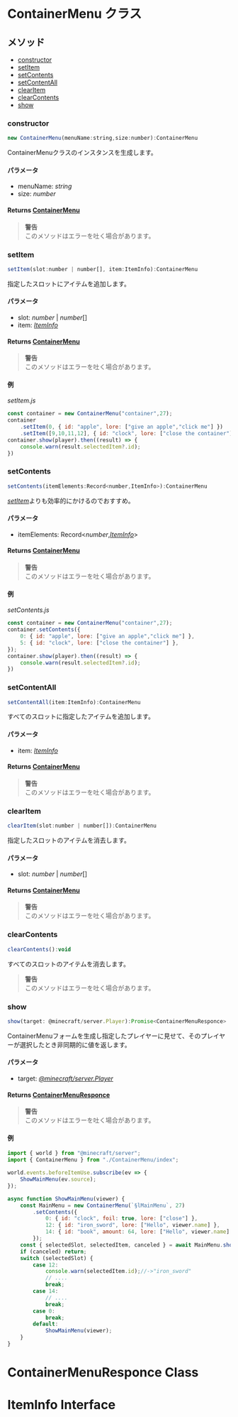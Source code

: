 # ContainerMenu クラス

## メソッド

* [constructor](#constructor)
* [setItem](#setitem)
* [setContents](#setcontents)
* [setContentAll](#setcontentall)
* [clearItem](#clearitem)
* [clearContents](#clearcontents)
* [show](#show)

### constructor
```js
new ContainerMenu(menuName:string,size:number):ContainerMenu
```

ContainerMenuクラスのインスタンスを生成します。

#### パラメータ
* menuName: *string*
* size: *number*

#### Returns [ContainerMenu](#containermenu-class)
> **警告**  
> このメソッドはエラーを吐く場合があります。



### setItem
```js
setItem(slot:number | number[], item:ItemInfo):ContainerMenu
```

指定したスロットにアイテムを追加します。

#### パラメータ
* slot: *number* | *number*[]
* item: [*ItemInfo*](#iteminfo-interface)

#### Returns [ContainerMenu](#containermenu-class)
> **警告**  
> このメソッドはエラーを吐く場合があります。

#### 例

*setItem.js*
```js
const container = new ContainerMenu("container",27);
container
    .setItem(0, { id: "apple", lore: ["give an apple","click me"] })
    .setItem([9,10,11,12], { id: "clock", lore: ["close the container"] });
container.show(player).then((result) => {
    console.warn(result.selectedItem?.id);
})
```  



### setContents
```js
setContents(itemElements:Record<number,ItemInfo>):ContainerMenu
```

[*setItem*](#setitem)よりも効率的にかけるのでおすすめ。

#### パラメータ
* itemElements: Record<*number*,[*ItemInfo*](#iteminfo-interface)>

#### Returns [ContainerMenu](#containermenu-class)
> **警告**  
> このメソッドはエラーを吐く場合があります。

#### 例

*setContents.js*
```js
const container = new ContainerMenu("container",27);
container.setContents({
    0: { id: "apple", lore: ["give an apple","click me"] },
    5: { id: "clock", lore: ["close the container"] },
});
container.show(player).then((result) => {
    console.warn(result.selectedItem?.id);
})
```  



### setContentAll
```js
setContentAll(item:ItemInfo):ContainerMenu
```

すべてのスロットに指定したアイテムを追加します。

#### パラメータ
* item: [*ItemInfo*](#iteminfo-interface)

#### Returns [ContainerMenu](#containermenu-class)
> **警告**  
> このメソッドはエラーを吐く場合があります。



### clearItem
```js
clearItem(slot:number | number[]):ContainerMenu
```

指定したスロットのアイテムを消去します。

#### パラメータ
* slot: *number* | *number*[]

#### Returns [ContainerMenu](#containermenu-class)
> **警告**  
> このメソッドはエラーを吐く場合があります。



### clearContents
```js
clearContents():void
```

すべてのスロットのアイテムを消去します。

> **警告**  
> このメソッドはエラーを吐く場合があります。



### show
```js
show(target: @minecraft/server.Player):Promise<ContainerMenuResponce>
```

ContainerMenuフォームを生成し指定したプレイヤーに見せて、そのプレイヤーが選択したとき非同期的に値を返します。

#### パラメータ
* target: [*@minecraft/server.Player*](https://learn.microsoft.com/ja-jp/minecraft/creator/scriptapi/minecraft/server/player)

#### Returns [ContainerMenuResponce](#containermenuresponce-class)
> **警告**  
> このメソッドはエラーを吐く場合があります。  

#### 例

```js
import { world } from "@minecraft/server";
import { ContainerMenu } from "./ContainerMenu/index";

world.events.beforeItemUse.subscribe(ev => {
    ShowMainMenu(ev.source);
});

async function ShowMainMenu(viewer) {
    const MainMenu = new ContainerMenu(`§lMainMenu`, 27)
        .setContents({
            0: { id: "clock", foil: true, lore: ["close"] },
            12: { id: "iron_sword", lore: ["Hello", viewer.name] },
            14: { id: "book", amount: 64, lore: ["Hello", viewer.name] },
        });
    const { selectedSlot, selectedItem, canceled } = await MainMenu.show(viewer);
    if (canceled) return;
    switch (selectedSlot) {
        case 12:
            console.warn(selectedItem.id);//->"iron_sword"
            // ....
            break;
        case 14:
            // ....
            break;
        case 0:
            break;
        default:
            ShowMainMenu(viewer);
    }
}
```

# ContainerMenuResponce Class


# ItemInfo Interface
